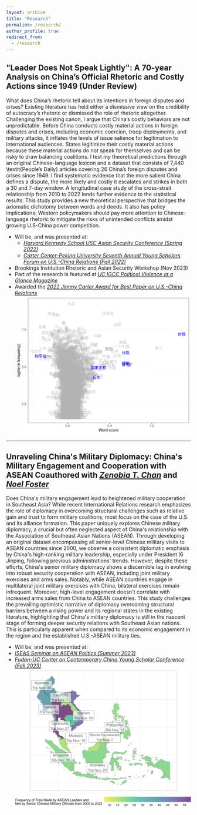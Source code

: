 ```yaml
---
layout: archive
title: "Research"
permalink: /research/
author_profile: true
redirect_from:
  - /research
---
```

"Leader Does Not Speak Lightly": A 70-year Analysis on China’s Official Rhetoric and Costly Actions since 1949 (Under Review)
------

What does China’s rhetoric tell about its intentions in foreign disputes and crises? Existing literature has held either a dismissive view on the credibility of autocracy’s rhetoric or dismissed the role of rhetoric altogether. Challenging the existing canon, I argue that China’s costly behaviors are not unpredictable. Before China conducts costly material actions in foreign disputes and crises, including economic coercion, troop deployments, and military attacks, it inflates the levels of issue salience for legitimation to international audiences. States legitimize their costly material actions because these material actions do not speak for themselves and can be risky to draw balancing coalitions. I test my theoretical predictions through an original Chinese-language lexicon and a dataset that consists of 7,440 \textit{People’s Daily} articles covering 26 China’s foreign disputes and crises since 1949. I find systematic evidence that the more salient China defines a dispute, the more likely and costly it escalates and strikes in both a 30 and 7-day window. A longitudinal case study of the cross-strait relationship from 2010 to 2022 lends further evidence to the statistical results. This study provides a new theoretical perspective that bridges the axiomatic dichotomy between words and deeds. It also has policy implications: Western policymakers should pay more attention to Chinese-language rhetoric to mitigate the risks of unintended conflicts amidst growing U.S-China power competition.

- Will be, and was presented at: 
  - *[Harvard Kennedy School USC Asian Security Conference (Spring 2022)](https://dornsife.usc.edu/ksi/us-asia-grand-strategy-fellowship/)*
  - *[Carter Center-Peking University Seventh Annual Young Scholars Forum on U.S.-China Relations (Fall 2022)](https://meizhong.report/wp-content/uploads/2022/09/seventh-ysf-poster.pdf)*
- Brookings Institution Rhetoric and Asian Security Workshop (Nov 2023)
- Part of the research is featured at *[UC IGCC Political Violence at a Glance Magazine](https://politicalviolenceataglance.org/2022/08/02/nancy-pelosis-potential-visit-to-taiwan-and-the-risk-of-escalation/)*
- Awarded the *[2022 Jimmy Carter Award for Best Paper on U.S.-China Relations](https://uscnpm.org/2022/10/11/announcing-the-winners-2022-young-scholars-forum-on-us-china-relations/)*
![header image](/images/plot_1_taiwan.png)
---
Unraveling China's Military Diplomacy: China's Military Engagement and Cooperation with ASEAN Coauthored with *[Zenobia T. Chan](http://www.zenobiachan.com/)* and *[Noel Foster](https://www.noelfoster.com/)*
------
Does China's military engagement lead to heightened military cooperation in Southeast Asia? While recent International Relations research emphasizes the role of diplomacy in overcoming structural challenges such as relative gain and trust to form military coalitions, most focus on the case of the U.S. and its alliance formation. This paper uniquely explores Chinese military diplomacy, a crucial but often neglected aspect of China's relationship with the Association of Southeast Asian Nations (ASEAN). Through developing an original dataset encompassing all senior-level Chinese military visits to ASEAN countries since 2000, we observe a consistent diplomatic emphasis by China's high-ranking military leadership, especially under President Xi Jinping, following previous administrations' trends. However, despite these efforts, China's senior military diplomacy shows a discernible lag in evolving into robust security cooperation with ASEAN, including joint military exercises and arms sales. Notably, while ASEAN countries engage in multilateral joint military exercises with China, bilateral exercises remain infrequent. Moreover, high-level engagement doesn't correlate with increased arms sales from China to ASEAN countries. This study challenges the prevailing optimistic narrative of diplomacy overcoming structural barriers between a rising power and its regional states in the existing literature, highlighting that China's military diplomacy is still in the nascent stage of forming deeper security relations with Southeast Asian nations. This is particularly apparent when compared to its economic engagement in the region and the established U.S.-ASEAN military ties.

 - Will be, and was presented at: 
  - *[ISEAS Seminar on ASEAN Politics (Summer 2023)]([https://dornsife.usc.edu/ksi/us-asia-grand-strategy-fellowship/](https://www.iseas.edu.sg/events/upcoming-events/))*
  - *[Fudan-UC Center on Contemporary China Young Scholar Conference (Fall 2023)](https://china.ucsd.edu/_files/21china_young-scholars-conference_cfp-2023.pdf)*
![header image](/images/ASEAN.png)



